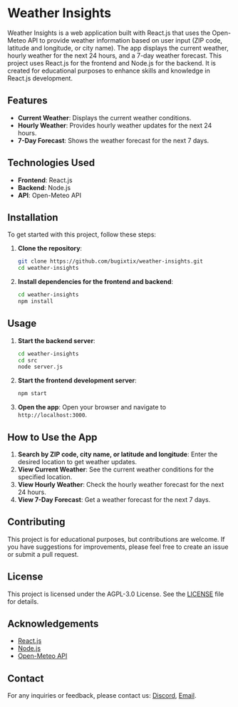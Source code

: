 # Weather Insights

Weather Insights is a web application built with React.js that uses the Open-Meteo API to provide weather information based on user input (ZIP code, latitude and longitude, or city name). The app displays the current weather, hourly weather for the next 24 hours, and a 7-day weather forecast. This project uses React.js for the frontend and Node.js for the backend. It is created for educational purposes to enhance skills and knowledge in React.js development.

## Features

- **Current Weather**: Displays the current weather conditions.
- **Hourly Weather**: Provides hourly weather updates for the next 24 hours.
- **7-Day Forecast**: Shows the weather forecast for the next 7 days.

## Technologies Used

- **Frontend**: React.js
- **Backend**: Node.js
- **API**: Open-Meteo API

## Installation

To get started with this project, follow these steps:

1. **Clone the repository**:
    ```sh
    git clone https://github.com/bugixtix/weather-insights.git
    cd weather-insights
    ```

2. **Install dependencies for the frontend and backend**:
    ```sh
    cd weather-insights
    npm install
    ```

## Usage

1. **Start the backend server**:
    ```sh
    cd weather-insights
    cd src
    node server.js
    ```

2. **Start the frontend development server**:
    ```sh
    npm start
    ```

3. **Open the app**:
    Open your browser and navigate to `http://localhost:3000`.

## How to Use the App

1. **Search by ZIP code, city name, or latitude and longitude**: Enter the desired location to get weather updates.
2. **View Current Weather**: See the current weather conditions for the specified location.
3. **View Hourly Weather**: Check the hourly weather forecast for the next 24 hours.
4. **View 7-Day Forecast**: Get a weather forecast for the next 7 days.

## Contributing

This project is for educational purposes, but contributions are welcome. If you have suggestions for improvements, please feel free to create an issue or submit a pull request.

## License

This project is licensed under the AGPL-3.0 License. See the [LICENSE](LICENSE) file for details.

## Acknowledgements

- [React.js](https://reactjs.org/)
- [Node.js](https://nodejs.org/)
- [Open-Meteo API](https://open-meteo.com/)

## Contact

For any inquiries or feedback, please contact us: [Discord](https://discord.com/channels/@me/1249061900801802322), [Email](ixtix_bug@hotmail.com).
